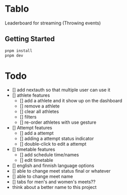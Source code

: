 # Tablo

Leaderboard for streaming (Throwing events)

## Getting Started

```bash
pnpm install
pnpm dev

```

# Todo

- [] add nextauth so that multiple user can use it
- [] athlete features
  - [] add a athlete and it show up on the dashboard
  - [] remove a athlete
  - [] clear all athletes
  - [] filters
  - [] re-order athletes with use gesture
- [] Attempt features
  - [] add a attempt
  - [] adding a attempt status indicator
  - [] double-click to edit a attempt
- [] timetable features
  - [] add schedule time/names
  - [] edit timetable
- [] english and finnish language options
- [] able to change meet status final or whatever
- [] able to change meet name
- [] tabs for men's and women's meets??
- think about a better name to this project
